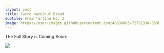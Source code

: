 ```yaml
---
layout: post
title: Farro Hazelnut Bread
subtile: From Tartine No. 3
image: https://user-images.githubusercontent.com/46639063/72751330-333b7080-3b74-11ea-9634-b57706d90176.gif
---
```



The Full Story is Coming Soon:


![](https://user-images.githubusercontent.com/46639063/72751330-333b7080-3b74-11ea-9634-b57706d90176.gif)
